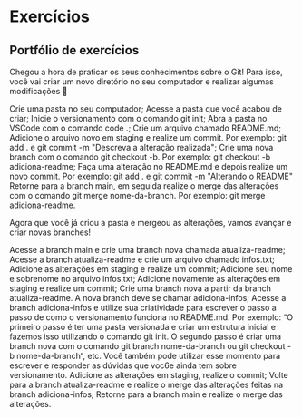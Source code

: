 # Exercícios

## Portfólio de exercícios

Chegou a hora de praticar os seus conhecimentos sobre o Git!
Para isso, você vai criar um novo diretório no seu computador e realizar algumas modificações 🤩

Crie uma pasta no seu computador;
Acesse a pasta que você acabou de criar;
Inicie o versionamento com o comando git init;
Abra a pasta no VSCode com o comando code .;
Crie um arquivo chamado README.md;
Adicione o arquivo novo em staging e realize um commit. Por exemplo: git add . e git commit -m "Descreva a alteração realizada";
Crie uma nova branch com o comando git checkout -b. Por exemplo: git checkout -b adiciona-readme;
Faça uma alteração no README.md e depois realize um novo commit. Por exemplo: git add . e git commit -m "Alterando o README"
Retorne para a branch main, em seguida realize o merge das alterações com o comando git merge nome-da-branch. Por exemplo: git merge adiciona-readme.


Agora que você já criou a pasta e mergeou as alterações, vamos avançar e criar novas branches!

Acesse a branch main e crie uma branch nova chamada atualiza-readme;
Acesse a branch atualiza-readme e crie um arquivo chamado infos.txt;
Adicione as alterações em staging e realize um commit;
Adicione seu nome e sobrenome no arquivo infos.txt;
Adicione novamente as alterações em staging e realize um commit;
Crie uma branch nova a partir da branch atualiza-readme. A nova branch deve se chamar adiciona-infos;
Acesse a branch adiciona-infos e utilize sua criatividade para escrever o passo a passo de como o versionamento funciona no README.md. Por exemplo: “O primeiro passo é ter uma pasta versionada e criar um estrutura inicial e fazemos isso utilizando o comando git init. O segundo passo é criar uma branch nova com o comando git branch nome-da-branch ou git checkout -b nome-da-branch“, etc. Você também pode utilizar esse momento para escrever e responder as dúvidas que voc6e ainda tem sobre versionamento.
Adicione as alterações em staging, realize o commit;
Volte para a branch atualiza-readme e realize o merge das alterações feitas na branch adiciona-infos;
Retorne para a branch main e realize o merge das alterações.